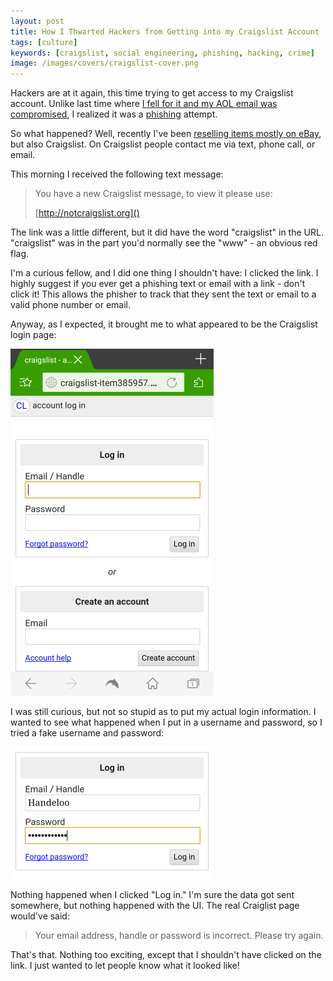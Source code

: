 ```yaml
---
layout: post
title: How I Thwarted Hackers from Getting into my Craigslist Account
tags: [culture]
keywords: [craigslist, social engineering, phishing, hacking, crime]
image: /images/covers/craigslist-cover.png
---
```


Hackers are at it again, this time trying to get access to my Craigslist account. Unlike last time where [I fell for it and my AOL email was compromised](http://hendrixjoseph.github.io/how_my_aol_email_got_hacked/), I realized it was a [phishing](https://en.wikipedia.org/wiki/Phishing) attempt.

So what happened? Well, recently I've been [reselling items mostly on eBay](http://hendrixjoseph.github.io/six_essential_items_for_reselling_on_ebay_and_amazon/), but also Craigslist. On Craigslist people contact me via text, phone call, or email.

This morning I received the following text message:

> You have a new Craigslist message, to view it please use:
>
> [http://notcraigslist.org]()

The link was a little different, but it did have the word "craigslist" in the URL. "craigslist" was in the part you'd normally see the "www" - an obvious red flag.

I'm a curious fellow, and I did one thing I shouldn't have: I clicked the link. I highly suggest if you ever get a phishing text or email with a link - don't click it! This allows the phisher to track that they sent the text or email to a valid phone number or email.

Anyway, as I expected, it brought me to what appeared to be the Craigslist login page:

![Fake Craiglist login page](/images/craigslist1.png)

I was still curious, but not so stupid as to put my actual login information. I wanted to see what happened when I put in a username and password, so I tried a fake username and password:

![Fake Craiglist login page with dummy data](/images/craigslist2.png)

Nothing happened when I clicked "Log in." I'm sure the data got sent somewhere, but nothing happened with the UI. The real Craiglist page would've said:

> Your email address, handle or password is incorrect. Please try again.

That's that. Nothing too exciting, except that I shouldn't have clicked on the link. I just wanted to let people know what it looked like!
